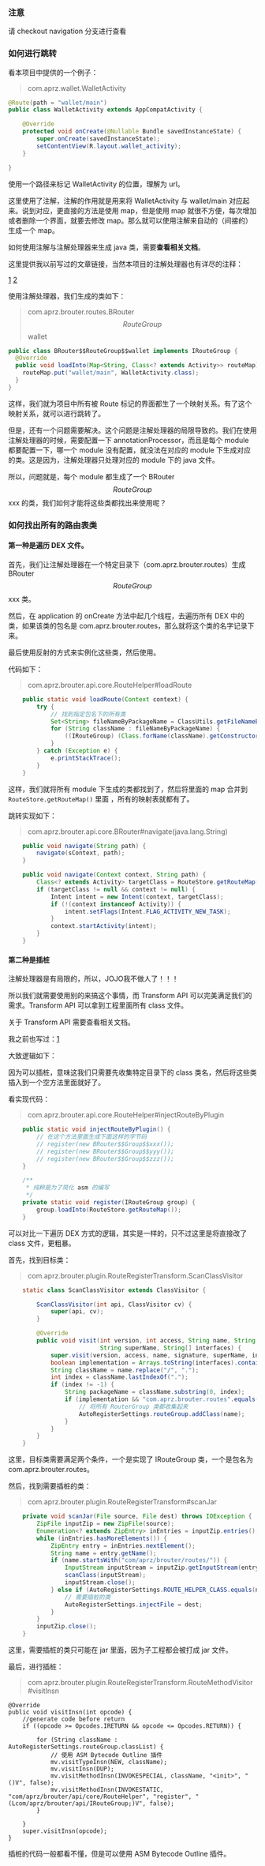 ### 注意
请 checkout navigation 分支进行查看

### 如何进行跳转

看本项目中提供的一个例子：

> com.aprz.wallet.WalletActivity

```java
@Route(path = "wallet/main")
public class WalletActivity extends AppCompatActivity {

    @Override
    protected void onCreate(@Nullable Bundle savedInstanceState) {
        super.onCreate(savedInstanceState);
        setContentView(R.layout.wallet_activity);
    }

}
```

使用一个路径来标记 WalletActivity 的位置，理解为 url。

这里使用了注解，注解的作用就是用来将 WalletActivity  与 wallet/main 对应起来。说到对应，更直接的方法是使用 map，但是使用 map 就很不方便，每次增加或者删除一个界面，就要去修改 map。那么就可以使用注解来自动的（间接的）生成一个 map。

如何使用注解与注解处理器来生成 java 类，需要**查看相关文档**。

这里提供我以前写过的文章链接，当然本项目的注解处理器也有详尽的注释：

[1](https://aprz512.github.io/2019/09/10/blog_bak/Blog/Java/Annotation%20Processor/) [2](https://aprz512.github.io/2019/09/29/blog_bak/Blog/Java/Annotation-Processor-%E7%9A%84%E5%BA%94%E7%94%A8/)

使用注解处理器，我们生成的类如下：

> com.aprz.brouter.routes.BRouter$$RouteGroup$$wallet

```java
public class BRouter$$RouteGroup$$wallet implements IRouteGroup {
  @Override
  public void loadInto(Map<String, Class<? extends Activity>> routeMap) {
    routeMap.put("wallet/main", WalletActivity.class);
  }
}
```

这样，我们就为项目中所有被 Route 标记的界面都生了一个映射关系。有了这个映射关系，就可以进行跳转了。

但是，还有一个问题需要解决。这个问题是注解处理器的局限导致的。我们在使用注解处理器的时候，需要配置一下 annotationProcessor，而且是每个 module 都要配置一下，哪一个 module 没有配置，就没法在对应的 module 下生成对应的类。这是因为，注解处理器只处理对应的 module 下的 java 文件。

所以，问题就是，每个 module 都生成了一个 BRouter$$RouteGroup$$xxx 的类，我们如何才能将这些类都找出来使用呢？



### 如何找出所有的路由表类

#### 第一种是遍历 DEX 文件。

首先，我们让注解处理器在一个特定目录下（com.aprz.brouter.routes）生成 BRouter$$RouteGroup$$xxx 类。

然后，在 application 的 onCreate 方法中起几个线程，去遍历所有 DEX 中的类，如果该类的包名是 com.aprz.brouter.routes，那么就将这个类的名字记录下来。

最后使用反射的方式来实例化这些类，然后使用。

代码如下：

> com.aprz.brouter.api.core.RouteHelper#loadRoute

```java
    public static void loadRoute(Context context) {
        try {
            // 找到指定包名下的所有类
            Set<String> fileNameByPackageName = ClassUtils.getFileNameByPackageName(context, "com.aprz.brouter.routes");
            for (String className : fileNameByPackageName) {
                ((IRouteGroup) (Class.forName(className).getConstructor().newInstance())).loadInto(RouteStore.getRouteMap());
            }
        } catch (Exception e) {
            e.printStackTrace();
        }
    }
```

这样，我们就将所有 module 下生成的类都找到了，然后将里面的 map 合并到 `RouteStore.getRouteMap()` 里面 ，所有的映射表就都有了。

跳转实现如下：

> com.aprz.brouter.api.core.BRouter#navigate(java.lang.String)

```java
    public void navigate(String path) {
        navigate(sContext, path);
    }

    public void navigate(Context context, String path) {
        Class<? extends Activity> targetClass = RouteStore.getRouteMap().get(path);
        if (targetClass != null && context != null) {
            Intent intent = new Intent(context, targetClass);
            if (!(context instanceof Activity)) {
                intent.setFlags(Intent.FLAG_ACTIVITY_NEW_TASK);
            }
            context.startActivity(intent);
        }
    }
```



#### 第二种是插桩

注解处理器是有局限的，所以，JOJO我不做人了！！！

所以我们就需要使用别的来搞这个事情，而 Transform API 可以完美满足我们的需求。Transform API 可以拿到工程里面所有 class 文件。

关于 Transform API 需要查看相关文档。

我之前也写过：[1](https://aprz512.github.io/2019/09/10/blog_bak/Blog/Android-%E9%AB%98%E7%BA%A7/Gradle%20Transform%20API%20%EF%BC%9A%E7%9B%B4%E6%8E%A5%E5%A4%84%E7%90%86%20class%20%E6%96%87%E4%BB%B6/) 

大致逻辑如下：

因为可以插桩，意味这我们只需要先收集特定目录下的 class 类名，然后将这些类插入到一个空方法里面就好了。

看实现代码：

> com.aprz.brouter.api.core.RouteHelper#injectRouteByPlugin

```java
    public static void injectRouteByPlugin() {
        // 在这个方法里面生成下面这样的字节码
        // register(new BRouter$$Group$$xxx());
        // register(new BRouter$$Group$$yyy());
        // register(new BRouter$$Group$$zzz());
    }

    /**
     * 纯粹是为了简化 asm 的编写
     */
    private static void register(IRouteGroup group) {
        group.loadInto(RouteStore.getRouteMap());
    }
```

可以对比一下遍历 DEX 方式的逻辑，其实是一样的，只不过这里是将直接改了 class 文件，更粗暴。

首先，找到目标类：

> com.aprz.brouter.plugin.RouteRegisterTransform.ScanClassVisitor

```java
    static class ScanClassVisitor extends ClassVisitor {

        ScanClassVisitor(int api, ClassVisitor cv) {
            super(api, cv);
        }

        @Override
        public void visit(int version, int access, String name, String signature,
                          String superName, String[] interfaces) {
            super.visit(version, access, name, signature, superName, interfaces);
            boolean implementation = Arrays.toString(interfaces).contains("com/aprz/brouter/api/IRouteGroup");
            String className = name.replace("/", ".");
            int index = className.lastIndexOf(".");
            if (index != -1) {
                String packageName = className.substring(0, index);
                if (implementation && "com.aprz.brouter.routes".equals(packageName)) {
                    // 将所有 RouterGroup 类都收集起来
                    AutoRegisterSettings.routeGroup.addClass(name);
                }
            }
        }
    }
```

这里，目标类需要满足两个条件，一个是实现了 IRouteGroup 类，一个是包名为 com.aprz.brouter.routes。

然后，找到需要插桩的类：

> com.aprz.brouter.plugin.RouteRegisterTransform#scanJar

```java 
    private void scanJar(File source, File dest) throws IOException {
        ZipFile inputZip = new ZipFile(source);
        Enumeration<? extends ZipEntry> inEntries = inputZip.entries();
        while (inEntries.hasMoreElements()) {
            ZipEntry entry = inEntries.nextElement();
            String name = entry.getName();
            if (name.startsWith("com/aprz/brouter/routes/")) {
                InputStream inputStream = inputZip.getInputStream(entry);
                scanClass(inputStream);
                inputStream.close();
            } else if (AutoRegisterSettings.ROUTE_HELPER_CLASS.equals(name)) {
                // 需要插桩的类
                AutoRegisterSettings.injectFile = dest;
            }
        }
        inputZip.close();
    }
```

这里，需要插桩的类只可能在 jar 里面，因为子工程都会被打成 jar 文件。

最后，进行插桩：

> com.aprz.brouter.plugin.RouteRegisterTransform.RouteMethodVisitor#visitInsn

```
@Override
public void visitInsn(int opcode) {
    //generate code before return
    if ((opcode >= Opcodes.IRETURN && opcode <= Opcodes.RETURN)) {

        for (String className : AutoRegisterSettings.routeGroup.classList) {
            // 使用 ASM Bytecode Outline 插件
            mv.visitTypeInsn(NEW, className);
            mv.visitInsn(DUP);
            mv.visitMethodInsn(INVOKESPECIAL, className, "<init>", "()V", false);
            mv.visitMethodInsn(INVOKESTATIC, "com/aprz/brouter/api/core/RouteHelper", "register", "(Lcom/aprz/brouter/api/IRouteGroup;)V", false);
        }

    }
    super.visitInsn(opcode);
}
```

插桩的代码一般都看不懂，但是可以使用 ASM Bytecode Outline 插件。